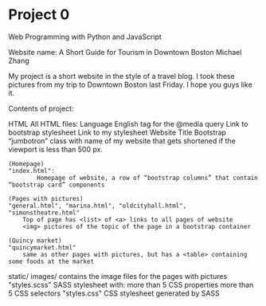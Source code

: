 # Project 0

Web Programming with Python and JavaScript

Website name: A Short Guide for Tourism in Downtown Boston
Michael Zhang

My project is a short website in the style of a travel blog.
I took these pictures from my trip to Downtown Boston last Friday. I hope you guys like it.

Contents of project:

HTML
    All HTML files:
    	Language English
    	<meta> tag for the @media query
    	Link to bootstrap stylesheet
    	Link to my stylesheet
    	Website Title
    	Bootstrap “jumbotron” class with name of my website that gets shortened if the viewport is less than 500 px.

    (Homepage)
    "index.html":
    		Homepage of website, a row of “bootstrap columns” that contain “bootstrap card” components

	(Pages with pictures)
	"general.html", "marina.html", "oldcityhall.html", "simonstheatre.html"
		Top of page has <list> of <a> links to all pages of website
		<img> pictures of the topic of the page in a bootstrap container

	(Quincy market)
	"quincymarket.html"
		same as other pages with pictures, but has a <table> containing some foods at the market

static/
	images/
		contains the image files for the pages with pictures
	"styles.scss"
		SASS stylesheet with:
		    more than 5 CSS properties
		    more than 5 CSS selectors
	"styles.css"
		CSS stylesheet generated by SASS
